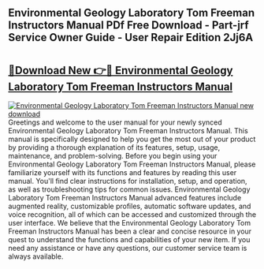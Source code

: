 ## Environmental Geology Laboratory Tom Freeman Instructors Manual PDf Free Download - Part-jrf Service Owner Guide - User Repair Edition 2Jj6A

# <h2><a href="http://bc61251.oget.top/?id=Environmental+Geology+Laboratory+Tom+Freeman+Instructors+Manual">🔗Download New 👉🔴 Environmental Geology Laboratory Tom Freeman Instructors Manual</a></h2>

[![Environmental Geology Laboratory Tom Freeman Instructors Manual new download](https://i.imgur.com/5g1atiW.png)](http://bc61251.oget.top/?id=Environmental+Geology+Laboratory+Tom+Freeman+Instructors+Manual)
Greetings and welcome to the user manual for your newly synced Environmental Geology Laboratory Tom Freeman Instructors Manual. This manual is specifically designed to help you get the most out of your product by providing a thorough explanation of its features, setup, usage, maintenance, and problem-solving. Before you begin using your Environmental Geology Laboratory Tom Freeman Instructors Manual, please familiarize yourself with its functions and features by reading this user manual. You'll find clear instructions for installation, setup, and operation, as well as troubleshooting tips for common issues. Environmental Geology Laboratory Tom Freeman Instructors Manual advanced features include augmented reality, customizable profiles, automatic software updates, and voice recognition, all of which can be accessed and customized through the user interface. We believe that the Environmental Geology Laboratory Tom Freeman Instructors Manual has been a clear and concise resource in your quest to understand the functions and capabilities of your new item. If you need any assistance or have any questions, our customer service team is always available.
